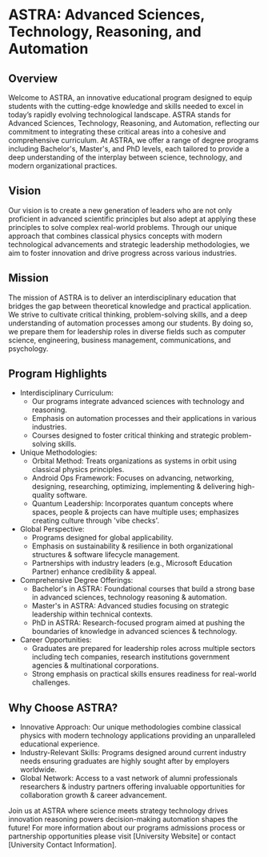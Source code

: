 # ASTRA: Advanced Sciences, Technology, Reasoning, and Automation
## Overview
Welcome to ASTRA, an innovative educational program designed to equip students with the cutting-edge knowledge and skills needed to excel in today’s rapidly evolving technological landscape. ASTRA stands for Advanced Sciences, Technology, Reasoning, and Automation, reflecting our commitment to integrating these critical areas into a cohesive and comprehensive curriculum. At ASTRA, we offer a range of degree programs including Bachelor's, Master's, and PhD levels, each tailored to provide a deep understanding of the interplay between science, technology, and modern organizational practices.
## Vision
Our vision is to create a new generation of leaders who are not only proficient in advanced scientific principles but also adept at applying these principles to solve complex real-world problems. Through our unique approach that combines classical physics concepts with modern technological advancements and strategic leadership methodologies, we aim to foster innovation and drive progress across various industries.
## Mission
The mission of ASTRA is to deliver an interdisciplinary education that bridges the gap between theoretical knowledge and practical application. We strive to cultivate critical thinking, problem-solving skills, and a deep understanding of automation processes among our students. By doing so, we prepare them for leadership roles in diverse fields such as computer science, engineering, business management, communications, and psychology.
## Program Highlights
- Interdisciplinary Curriculum:
   - Our programs integrate advanced sciences with technology and reasoning.
   - Emphasis on automation processes and their applications in various industries.
   - Courses designed to foster critical thinking and strategic problem-solving skills.
- Unique Methodologies:
   - Orbital Method: Treats organizations as systems in orbit using classical physics principles.
   - Android Ops Framework: Focuses on advancing, networking, designing, researching, optimizing, implementing & delivering high-quality software.
   - Quantum Leadership: Incorporates quantum concepts where spaces,
people & projects can have multiple uses; emphasizes creating culture through 'vibe checks'.
- Global Perspective:
   - Programs designed for global applicability.
   - Emphasis on sustainability & resilience in both organizational structures & software lifecycle management.
   - Partnerships with industry leaders (e.g., Microsoft Education Partner) enhance credibility & appeal.
- Comprehensive Degree Offerings:
   - Bachelor's in ASTRA: Foundational courses that build a strong base in advanced sciences, technology reasoning & automation.
   - Master's in ASTRA: Advanced studies focusing on strategic leadership within technical contexts.
   - PhD in ASTRA: Research-focused program aimed at pushing the boundaries of knowledge in advanced sciences & technology.
- Career Opportunities:
  - Graduates are prepared for leadership roles across multiple sectors including tech companies, research institutions government agencies & multinational corporations.
  - Strong emphasis on practical skills ensures readiness for real-world challenges.
## Why Choose ASTRA?
- Innovative Approach: Our unique methodologies combine classical physics with modern technology applications providing an unparalleled educational experience.
- Industry-Relevant Skills: Programs designed around current industry needs ensuring graduates are highly sought after by employers worldwide.
- Global Network: Access to a vast network of alumni professionals researchers & industry partners offering invaluable opportunities for collaboration growth & career advancement.


Join us at ASTRA where science meets strategy technology drives innovation reasoning powers decision-making automation shapes the future!
For more information about our programs admissions process or partnership opportunities please visit [University Website] or contact [University Contact Information].

